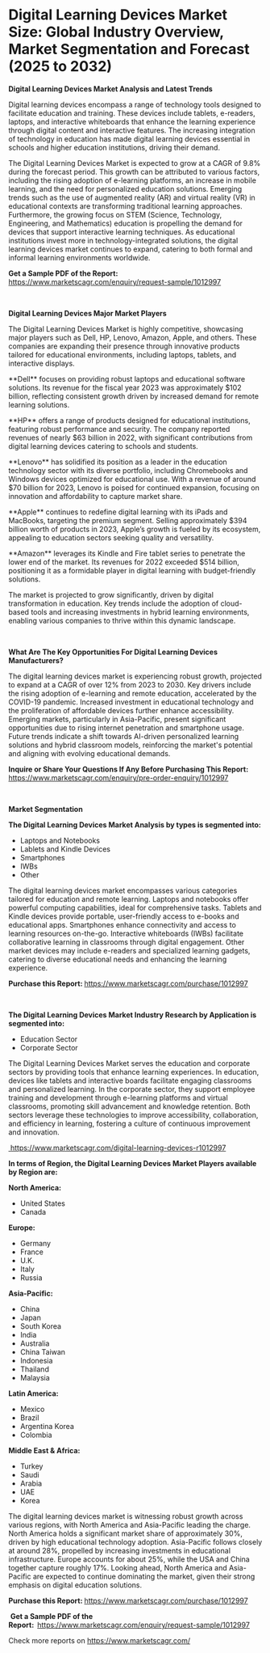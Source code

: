 <p><h1>Digital Learning Devices Market Size: Global Industry Overview, Market Segmentation and Forecast (2025 to 2032)</h1></p><p><strong>Digital Learning Devices Market Analysis and Latest Trends</strong></p>
<p><p>Digital learning devices encompass a range of technology tools designed to facilitate education and training. These devices include tablets, e-readers, laptops, and interactive whiteboards that enhance the learning experience through digital content and interactive features. The increasing integration of technology in education has made digital learning devices essential in schools and higher education institutions, driving their demand.</p><p>The Digital Learning Devices Market is expected to grow at a CAGR of 9.8% during the forecast period. This growth can be attributed to various factors, including the rising adoption of e-learning platforms, an increase in mobile learning, and the need for personalized education solutions. Emerging trends such as the use of augmented reality (AR) and virtual reality (VR) in educational contexts are transforming traditional learning approaches. Furthermore, the growing focus on STEM (Science, Technology, Engineering, and Mathematics) education is propelling the demand for devices that support interactive learning techniques. As educational institutions invest more in technology-integrated solutions, the digital learning devices market continues to expand, catering to both formal and informal learning environments worldwide.</p></p>
<p><strong>Get a Sample PDF of the Report:&nbsp;</strong> <a href="https://www.marketscagr.com/enquiry/request-sample/1012997?utm_campaign=3092&utm_medium=2&utm_source=Github&utm_content=ia&utm_term=06032025&utm_id=digital-learning-devices">https://www.marketscagr.com/enquiry/request-sample/1012997</a></p>
<p>&nbsp;</p>
<p><strong>Digital Learning Devices Major Market Players</strong></p>
<p><p>The Digital Learning Devices Market is highly competitive, showcasing major players such as Dell, HP, Lenovo, Amazon, Apple, and others. These companies are expanding their presence through innovative products tailored for educational environments, including laptops, tablets, and interactive displays.</p><p>**Dell** focuses on providing robust laptops and educational software solutions. Its revenue for the fiscal year 2023 was approximately $102 billion, reflecting consistent growth driven by increased demand for remote learning solutions.</p><p>**HP** offers a range of products designed for educational institutions, featuring robust performance and security. The company reported revenues of nearly $63 billion in 2022, with significant contributions from digital learning devices catering to schools and students.</p><p>**Lenovo** has solidified its position as a leader in the education technology sector with its diverse portfolio, including Chromebooks and Windows devices optimized for educational use. With a revenue of around $70 billion for 2023, Lenovo is poised for continued expansion, focusing on innovation and affordability to capture market share.</p><p>**Apple** continues to redefine digital learning with its iPads and MacBooks, targeting the premium segment. Selling approximately $394 billion worth of products in 2023, Apple’s growth is fueled by its ecosystem, appealing to education sectors seeking quality and versatility.</p><p>**Amazon** leverages its Kindle and Fire tablet series to penetrate the lower end of the market. Its revenues for 2022 exceeded $514 billion, positioning it as a formidable player in digital learning with budget-friendly solutions.</p><p>The market is projected to grow significantly, driven by digital transformation in education. Key trends include the adoption of cloud-based tools and increasing investments in hybrid learning environments, enabling various companies to thrive within this dynamic landscape.</p></p>
<p>&nbsp;</p>
<p><strong>What Are The Key Opportunities For Digital Learning Devices Manufacturers?</strong></p>
<p><p>The digital learning devices market is experiencing robust growth, projected to expand at a CAGR of over 12% from 2023 to 2030. Key drivers include the rising adoption of e-learning and remote education, accelerated by the COVID-19 pandemic. Increased investment in educational technology and the proliferation of affordable devices further enhance accessibility. Emerging markets, particularly in Asia-Pacific, present significant opportunities due to rising internet penetration and smartphone usage. Future trends indicate a shift towards AI-driven personalized learning solutions and hybrid classroom models, reinforcing the market's potential and aligning with evolving educational demands.</p></p>
<p><strong>Inquire or Share Your Questions If Any Before Purchasing This Report:</strong> <a href="https://www.marketscagr.com/enquiry/pre-order-enquiry/1012997?utm_campaign=3092&utm_medium=2&utm_source=Github&utm_content=ia&utm_term=06032025&utm_id=digital-learning-devices">https://www.marketscagr.com/enquiry/pre-order-enquiry/1012997</a></p>
<p>&nbsp;</p>
<p><strong>Market Segmentation</strong></p>
<p><strong>The Digital Learning Devices Market Analysis by types is segmented into:</strong></p>
<p><ul><li>Laptops and Notebooks</li><li>Lablets and Kindle Devices</li><li>Smartphones</li><li>IWBs</li><li>Other</li></ul></p>
<p><p>The digital learning devices market encompasses various categories tailored for education and remote learning. Laptops and notebooks offer powerful computing capabilities, ideal for comprehensive tasks. Tablets and Kindle devices provide portable, user-friendly access to e-books and educational apps. Smartphones enhance connectivity and access to learning resources on-the-go. Interactive whiteboards (IWBs) facilitate collaborative learning in classrooms through digital engagement. Other market devices may include e-readers and specialized learning gadgets, catering to diverse educational needs and enhancing the learning experience.</p></p>
<p><strong>Purchase this Report:&nbsp;</strong><a href="https://www.marketscagr.com/purchase/1012997?utm_campaign=3092&utm_medium=2&utm_source=Github&utm_content=ia&utm_term=06032025&utm_id=digital-learning-devices">https://www.marketscagr.com/purchase/1012997</a></p>
<p>&nbsp;</p>
<p><strong>The Digital Learning Devices Market Industry Research by Application is segmented into:</strong></p>
<p><ul><li>Education Sector</li><li>Corporate Sector</li></ul></p>
<p><p>The Digital Learning Devices Market serves the education and corporate sectors by providing tools that enhance learning experiences. In education, devices like tablets and interactive boards facilitate engaging classrooms and personalized learning. In the corporate sector, they support employee training and development through e-learning platforms and virtual classrooms, promoting skill advancement and knowledge retention. Both sectors leverage these technologies to improve accessibility, collaboration, and efficiency in learning, fostering a culture of continuous improvement and innovation.</p></p>
<p><a href="https://www.marketscagr.com/digital-learning-devices-r1012997?utm_campaign=3092&utm_medium=2&utm_source=Github&utm_content=ia&utm_term=06032025&utm_id=digital-learning-devices">&nbsp;https://www.marketscagr.com/digital-learning-devices-r1012997</a></p>
<p><strong>In terms of Region, the Digital Learning Devices Market Players available by Region are:</strong></p>
<p>
    <p> <strong> North America: </strong>
        <ul>
            <li>United States</li>
            <li>Canada</li>
        </ul>
        </p> 
    <p> <strong> Europe: </strong>
        <ul>
            <li>Germany</li>
            <li>France</li>
            <li>U.K.</li>
            <li>Italy</li>
            <li>Russia</li>
        </ul>
        </p> 
    <p> <strong> Asia-Pacific: </strong>
        <ul>
            <li>China</li>
            <li>Japan</li>
            <li>South Korea</li>
            <li>India</li>
            <li>Australia</li>
            <li>China Taiwan</li>
            <li>Indonesia</li>
            <li>Thailand</li>
            <li>Malaysia</li>
        </ul>
        </p> 
    <p> <strong> Latin America: </strong>
        <ul>
            <li>Mexico</li>
            <li>Brazil</li>
            <li>Argentina Korea</li>
            <li>Colombia</li>
        </ul>
        </p> 
    <p> <strong> Middle East & Africa: </strong>
        <ul>
            <li>Turkey</li>
            <li>Saudi</li>
            <li>Arabia</li>
            <li>UAE</li>
            <li>Korea</li>
        </ul>
    </p>
    </p>
<p><p>The digital learning devices market is witnessing robust growth across various regions, with North America and Asia-Pacific leading the charge. North America holds a significant market share of approximately 30%, driven by high educational technology adoption. Asia-Pacific follows closely at around 28%, propelled by increasing investments in educational infrastructure. Europe accounts for about 25%, while the USA and China together capture roughly 17%. Looking ahead, North America and Asia-Pacific are expected to continue dominating the market, given their strong emphasis on digital education solutions.</p></p>
<p><strong>Purchase this Report: </strong><a href="https://www.marketscagr.com/purchase/1012997?utm_campaign=3092&utm_medium=2&utm_source=Github&utm_content=ia&utm_term=06032025&utm_id=digital-learning-devices">https://www.marketscagr.com/purchase/1012997</a></p>
<p>&nbsp;<strong>Get a Sample PDF of the Report:&nbsp;&nbsp;</strong><a href="https://www.marketscagr.com/enquiry/request-sample/1012997?utm_campaign=3092&utm_medium=2&utm_source=Github&utm_content=ia&utm_term=06032025&utm_id=digital-learning-devices">https://www.marketscagr.com/enquiry/request-sample/1012997</a></p>
<p><strong></strong></p>
<p>Check more reports on <a href="https://www.marketscagr.com/?utm_campaign=3092&utm_medium=2&utm_source=Github&utm_content=ia&utm_term=06032025&utm_id=digital-learning-devices">https://www.marketscagr.com/</a></p>